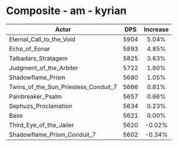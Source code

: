 # Composite - am - kyrian
| Actor | DPS | Increase |
|---|:---:|:---:|
|Eternal_Call_to_the_Void|5904|5.04%|
|Echo_of_Eonar|5893|4.85%|
|Talbadars_Stratagem|5825|3.63%|
|Judgment_of_the_Arbiter|5722|1.80%|
|Shadowflame_Prism|5680|1.05%|
|Twins_of_the_Sun_Priestess_Conduit_7|5666|0.81%|
|Painbreaker_Psalm|5657|0.66%|
|Sephuzs_Proclamation|5634|0.23%|
|Base|5621|0.00%|
|Third_Eye_of_the_Jailer|5620|-0.02%|
|Shadowflame_Prism_Conduit_7|5602|-0.34%|
